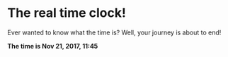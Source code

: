 # The real time clock!

Ever wanted to know what the time is? Well, your journey is about to end!

**The time is Nov 21, 2017, 11:45**
